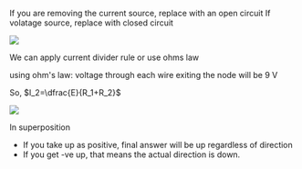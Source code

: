 If you are removing the current source, replace with an open circuit
If volatage source, replace with closed circuit

![](image.png)

We can apply current divider rule or use ohms law

using ohm's law:
voltage through each wire exiting the node will be 9 V

So, $I_2=\dfrac{E}{R_1+R_2}$

![](image-1.png)

In superposition
- If you take up as positive, final answer will be up regardless of direction
- If you get -ve up, that means the actual direction is down.
